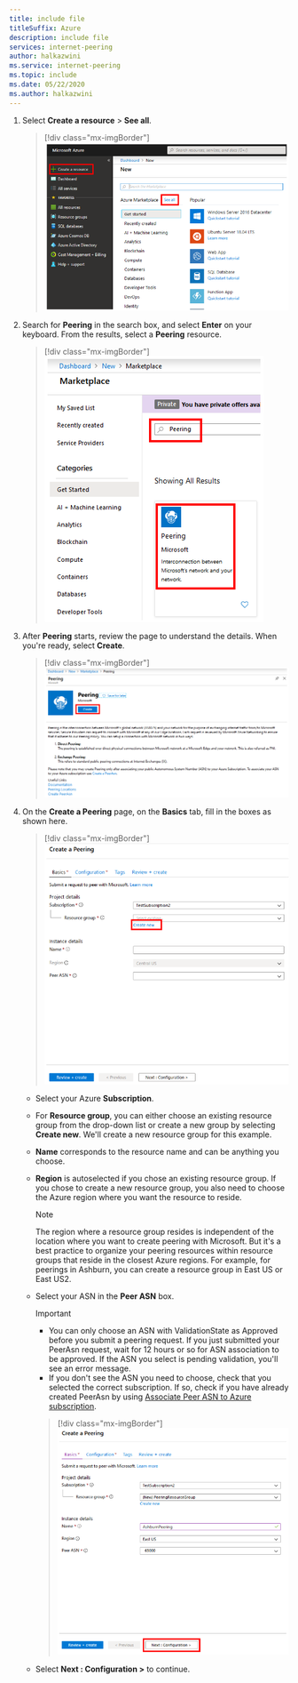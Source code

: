 ```yaml
---
title: include file
titleSuffix: Azure
description: include file
services: internet-peering
author: halkazwini
ms.service: internet-peering
ms.topic: include
ms.date: 05/22/2020
ms.author: halkazwini
---
```


1. Select **Create a resource** > **See all**.

    > [!div class="mx-imgBorder"]
    > ![Search Peering](../media/setup-seeall.png)

1. Search for **Peering** in the search box, and select **Enter** on your keyboard. From the results, select a **Peering** resource.

    > [!div class="mx-imgBorder"]
    > ![Launch Peering](../media/setup-launch.png)

1. After **Peering** starts, review the page to understand the details. When you're ready, select **Create**.

    > [!div class="mx-imgBorder"]
    > ![Create Peering](../media/setup-create.png)

1. On the **Create a Peering** page, on the **Basics** tab, fill in the boxes as shown here.

    > [!div class="mx-imgBorder"]
    > ![Peering Basics tab](../media/setup-basics-tab.png)

    * Select your Azure **Subscription**.
    * For **Resource group**, you can either choose an existing resource group from the drop-down list or create a new group by selecting **Create new**. We'll create a new resource group for this example.
    * **Name** corresponds to the resource name and can be anything you choose.
    * **Region** is autoselected if you chose an existing resource group. If you chose to create a new resource group, you also need to choose the Azure region where you want the resource to reside.

        > [!NOTE]
        > The region where a resource group resides is independent of the location where you want to create peering with Microsoft. But it's a best practice to organize your peering resources within resource groups that reside in the closest Azure regions. For example, for peerings in Ashburn, you can create a resource group in East US or East US2.

    * Select your ASN in the **Peer ASN** box.

        > [!IMPORTANT]
        > * You can only choose an ASN with ValidationState as Approved before you submit a peering request. If you just submitted your PeerAsn request, wait for 12 hours or so for ASN association to be approved. If the ASN you select is pending validation, you'll see an error message. 
        > * If you don't see the ASN you need to choose, check that you selected the correct subscription. If so, check if you have already created PeerAsn by using [Associate Peer ASN to Azure subscription](../howto-subscription-association-portal.md).

        > [!div class="mx-imgBorder"]
        > ![Peering Basics filled in](../media/setup-direct-basics-filled-tab.png)

    * Select **Next : Configuration >** to continue.
